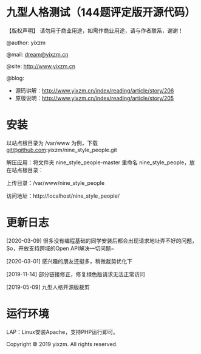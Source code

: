 # 九型人格测试（144题评定版开源代码）

【版权声明】
请勿用于商业用途，如需作商业用途，请与作者联系，谢谢！

>
@author: yixzm

@mail:   dream@yixzm.cn

@site:   http://www.yixzm.cn

@blog:
* 源码讲解：http://www.yixzm.cn/index/reading/article/story/206
* 原版说明：http://www.yixzm.cn/index/reading/article/story/205

# 安装

以站点根目录为 /var/www 为例，下载 git@github.com:yixzm/nine_style_people.git

解压应用：将文件夹 nine_style_people-master 重命名 nine_style_people，放在站点根目录：

上传目录：/var/www/nine_style_people

访问地址：http://localhost/nine_style_people/

# 更新日志

[2020-03-09] 很多没有编程基础的同学安装后都会出现请求地址弄不好的问题，So，开放支持跨域的Open API解决一切问题~

[2020-03-01] 感兴趣的朋友还挺多，稍微裁剪优化下

[2019-11-14] 部分链接修正，修复绿色版请求无法正常访问

[2019-05-09] 九型人格开源版裁剪

# 运行环境

LAP：Linux安装Apache，支持PHP运行即可。

Copyright © 2019 yixzm. All rights reserved.
